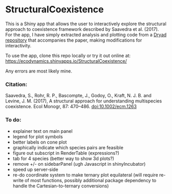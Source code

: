 # StructuralCoexistence

This is a Shiny app that allows the user to interactively explore the structural approach to coexistence framework described by Saavedra et al. (2017). For the app, I have simply extracted analysis and plotting code from a [Dryad repository](https://doi.org/10.5061/dryad.v9f5s) that accompanies the paper, making modifications for interactivity.

To use the app, clone this repo locally or try it out online at: https://ecodynamics.shinyapps.io/StructuralCoexistence/

Any errors are most likely mine.

### Citation:

Saavedra, S., Rohr, R. P., Bascompte, J., Godoy, O., Kraft, N. J. B. and Levine, J. M. (2017), A structural approach for understanding multispecies coexistence. Ecol Monogr, 87: 470–486. [doi:10.1002/ecm.1263](http://dx.doi.org/10.1002/ecm.1263)

### To do:
- explainer text on main panel
- legend for plot symbols
- better labels on cone plot
- graphically indicate which species pairs are feasible
- figure out subscript in RenderTable (expressions?)
- tab for 4 species (better way to show 3d plots?)
- remove +/- on sidebarPanel (ugh Javascript in shinyIncubator)
- speed up server-side
- re-do coordinate system to make ternary plot equilateral (will require re-write of most functions, possibly additional package dependency to handle the Cartesian-to-ternary conversions)

